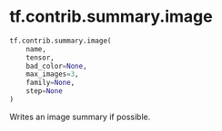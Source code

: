 <div itemscope itemtype="http://developers.google.com/ReferenceObject">
<meta itemprop="name" content="tf.contrib.summary.image" />
<meta itemprop="path" content="Stable" />
</div>

# tf.contrib.summary.image

``` python
tf.contrib.summary.image(
    name,
    tensor,
    bad_color=None,
    max_images=3,
    family=None,
    step=None
)
```

Writes an image summary if possible.
